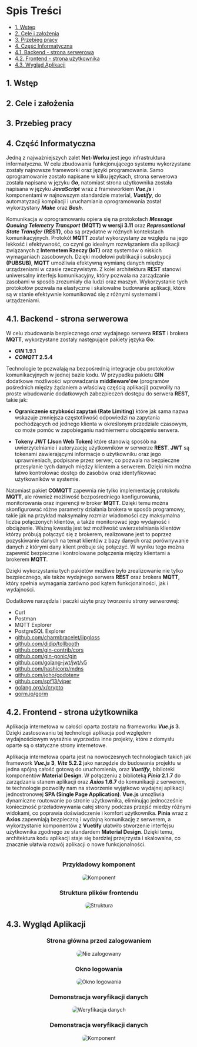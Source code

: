 <!-- markdownlint-disable MD033 -->

# Spis Treści <!-- omit in toc -->

- [1. Wstęp](#1-wstęp)
- [2. Cele i założenia](#2-cele-i-założenia)
- [3. Przebieg pracy](#3-przebieg-pracy)
- [4. Część Informatyczna](#4-część-informatyczna)
- [4.1. Backend - strona serwerowa](#41-backend---strona-serwerowa)
- [4.2. Frontend - strona użytkownika](#42-frontend---strona-użytkownika)
- [4.3. Wygląd Aplikacji](#43-wygląd-aplikacji)

<div class="page"/>

## 1. Wstęp

<div class="page"/>

## 2. Cele i założenia

<div class="page"/>

## 3. Przebieg pracy

<div class="page"/>

## 4. Część Informatyczna

Jedną z najważniejszych zalet **Net-Worku** jest jego infrastruktura informatyczna. W celu zbudowania funkcjonującego systemu wykorzystane zostały najnowsze frameworki oraz języki programowania. Samo oprogramowanie zostało napisane w kilku językach, strona serwerowa została napisana w języku ***Go***, natomiast strona użytkownika została napisana w języku ***JavaScript*** wraz z frameworkiem ***Vue.js*** i komponentami w najnowszym standardzie material, ***Vuetify***, do automatyzacji kompilacji i uruchamiania oprogramowania został wykorzystany ***Make*** oraz ***Bash***.

Komunikacja w oprogramowaniu opiera się na protokołach ***Message Queuing Telemetry Transport*** **(MQTT) w wersji 3.11** oraz ***Represantional State Transfer*** **(REST)**, oba są przydatne w różnych kontekstach komunikacyjnych. Protokół **MQTT** został wykorzystany ze względu na jego lekkość i efektywność, co czyni go idealnym rozwiązaniem dla aplikacji związanych z **Internetem Rzeczy (IoT)** oraz systemów o niskich wymaganiach zasobowych. Dzięki modelowi publikacji i subskrypcji **(PUBSUB)**, **MQTT** umożliwia efektywną wymianę danych między urządzeniami w czasie rzeczywistym. Z kolei architektura **REST** stanowi uniwersalny interfejs komunikacyjny, który pozwala na zarządzanie zasobami w sposób zrozumiały dla ludzi oraz maszyn. Wykorzystanie tych protokołów pozwala na elastyczne i skalowalne budowanie aplikacji, które są w stanie efektywnie komunikować się z różnymi systemami i urządzeniami.

<div class="page"/>

## 4.1. Backend - strona serwerowa

W celu zbudowania bezpiecznego oraz wydajnego serwera **REST** i brokera **MQTT**, wykorzystane zostały następujące pakiety języka **Go**:

- ***GIN* 1.9.1**
- ***COMQTT* 2.5.4**

Technologie te pozwalają na bezpośrednią integracje obu protokołów komunikacyjnych w jednej bazie kodu. W przypadku pakietu **GIN** dodatkowe możliwości wprowadzania **middleware'ów** (programów pośrednich między żądaniem a właściwą częścią aplikacji) pozwoliły na proste wbudowanie dodatkowych zabezpieczeń dostępu do serwera **REST**, takie jak:

- **Ograniczenie szybkości zapytań (Rate Limiting)** które jak sama nazwa wskazuje zmniejsza częstotliwość odpowiedzi na  zapytania pochodzących od jednego klienta w określonym przedziale czasowym, co może pomóc w zapobieganiu nadmiernemu obciążeniu serwera.

- **Tokeny JWT (Json Web Token)** które stanowią sposób na uwierzytelnianie i autoryzację użytkowników w serwerze **REST**. **JWT** są tokenami zawierającymi informacje o użytkowniku oraz jego uprawnieniach, podpisane przez serwer, co pozwala na bezpieczne przesyłanie tych danych między klientem a serwerem. Dzięki nim można łatwo kontrolować dostęp do zasobów oraz identyfikować użytkowników w systemie.

Natomiast pakiet **COMQTT** zapewnia nie tylko implementację protokołu **MQTT**, ale również możliwość bezpośredniego konfigurowania, monitorowania oraz ingerencji w broker **MQTT**. Dzięki temu można skonfigurować różne parametry działania brokera w sposób programowy, takie jak na przykład maksymalny rozmiar wiadomości czy maksymalna liczba połączonych klientów, a także monitorować jego wydajność i obciążenie. Ważną kwestią jest też możliwość uwierzetelniania klientów którzy próbują połączyć się z brokerem, realizowane jest to poprzez pozyskiwanie danych na temat klientów z bazy danych oraz porównywanie danych z którymi dany klient próbuje się połączyć. W wyniku tego można zapewnić bezpieczne i kontrolowane połączenia między klientami a brokerem **MQTT**.

Dzięki wykorzystaniu tych pakietów możliwe było zrealizowanie nie tylko bezpiecznego, ale także wydajnego serwera **REST** oraz brokera **MQTT**, który spełnia wymagania zarówno pod kątem funkcjonalności, jak i wydajności.

<div class="page"/>

Dodatkowe narzędzia i paczki użyte przy tworzeniu strony serwerowej:

- Curl
- Postman
- MQTT Explorer
- PostgreSQL Explorer
- [github.com/charmbracelet/lipgloss](https://github.com/charmbracelet/lipgloss)
- [github.com/didip/tollbooth](https://github.com/didip/tollbooth)
- [github.com/gin-contrib/cors](https://github.com/gin-contrib/cors)
- [github.com/gin-gonic/gin](https://github.com/gin-gonic/gin)
- [github.com/golang-jwt/jwt/v5](https://github.com/golang-jwt/jwt)
- [github.com/hashicorp/mdns](https://github.com/hashicorp/mdns)
- [github.com/joho/godotenv](https://github.com/joho/godotenv)
- [github.com/spf13/viper](https://github.com/spf13/viper)
- [golang.org/x/crypto](https://pkg.go.dev/golang.org/x/crypto)
- [gorm.io/gorm](https://gorm.io/gorm)

<!-- Dodać tutaj dokumentacje API ze Swaggera -->

<div class="page"/>

## 4.2. Frontend - strona użytkownika

Aplikacja internetowa w całości oparta została na frameworku ***Vue.js* 3**. Dzięki zastosowaniu tej technologii aplikacja pod względem wydajnościowym wyraźnie wyprzedza inne projekty, które z domysłu oparte są o statyczne strony internetowe.

Aplikacja internetowa oparta jest na nowoczesnych technologiach takich jak framework ***Vue.js* 3**, ***Vite* 5.2.2** jako narzędzie do budowania projektu w jedna spójną całość gotową do uruchomienia, oraz ***Vuetify***, biblioteki komponentów **Material Design**. W połączeniu z biblioteką ***Pinia* 2.1.7** do zarządzania stanem aplikacji oraz ***Axios* 1.6.7** do komunikacji z serwerem, te technologie pozwoliły nam na stworzenie wyjątkowo wydajnej aplikacji jednostronowej **SPA (Single Page Application)**. **Vue.js** umożliwia dynamiczne routowanie po stronie użytkownika, eliminując jednocześnie konieczność przeładowywania całej strony podczas przejść miedzy różnymi widokami, co poprawia doświadczenie i komfort użytkownika. **Pinia** wraz z **Axios** zapewniają bezpieczną i wydajną komunikację z serwerem, a wykorzystanie komponentów z **Vuetify** ułatwiło stworzenie interfejsu użytkownika zgodnego ze standardem **Material Design**. Dzięki temu, architektura kodu aplikacji staje się bardziej przejrzysta i skalowalna, co znacznie ułatwia rozwój aplikacji o nowe funkcjonalności.

<div style="display:flex; justify-content:center;">
  <div style="flex:1; text-align:center;">
    <h3>Przykładowy komponent</h3>
    <img src="../static/frontend_sample_component.png" alt="Komponent" style="max-width:65%; max-height:65%; border-radius: 16px;">
  </div>
</div>

<div class="page"/>

<div style="display:flex; justify-content:center;">
  <div style="flex:1; text-align:center;">
    <h3>Struktura plików frontendu</h3>
    <img src="../static/frontend_structure.png" alt="Struktura" style="max-width:75%; max-height:75%; border-radius: 16px;">
  </div>
</div>

<div class="page"/>

## 4.3. Wygląd Aplikacji

<div style="flex:1; text-align:center;">
  <h3>Strona główna przed zalogowaniem</h3>
  <img src="../static/frontend_not_logged_in.png" alt="Nie zalogowany" style="max-width:65%; max-height:65%; border-radius: 16px;">
</div>

<div style="flex:1; text-align:center;">
  <h3>Okno logowania</h3>
  <img src="../static/frontend_login_screen.png" alt="Okno logowania" style="max-width:65%; max-height:65%; border-radius: 16px;">
</div>

<div style="flex:1; text-align:center;">
  <h3>Demonstracja weryfikacji danych</h3>
  <img src="../static/frontend_login_screen_validation.png" alt="Weryfikacja danych" style="max-width:65%; max-height:65%; border-radius: 16px;">
</div>

<div style="flex:1; text-align:center;">
  <h3>Demonstracja weryfikacji danych</h3>
  <img src="../static/frontend_login_screen_validation.png" alt="Komponent" style="max-width:65%; max-height:65%; border-radius: 16px;">
</div>